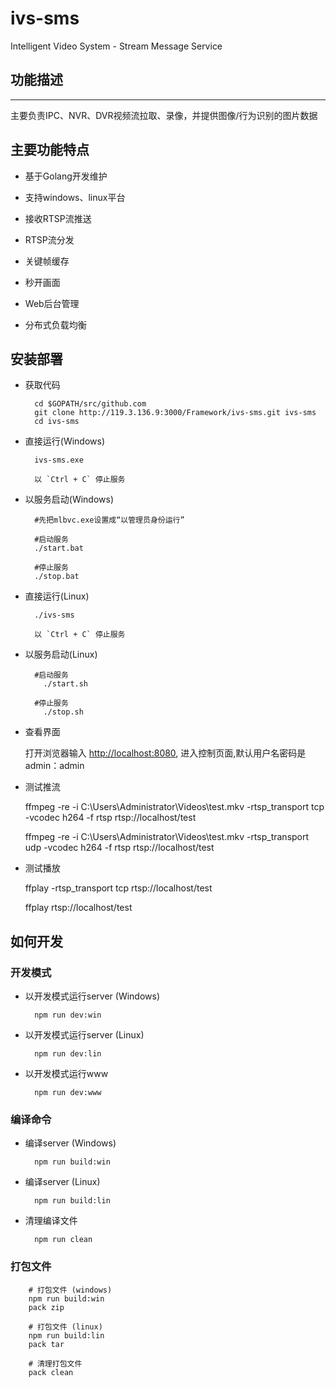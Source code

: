 ﻿# ivs-sms
Intelligent Video System - Stream Message Service

## 功能描述
-------------
主要负责IPC、NVR、DVR视频流拉取、录像，并提供图像/行为识别的图片数据

## 主要功能特点

- 基于Golang开发维护

- 支持windows、linux平台

- 接收RTSP流推送

- RTSP流分发

- 关键帧缓存

- 秒开画面

- Web后台管理

- 分布式负载均衡


## 安装部署

- 获取代码

        cd $GOPATH/src/github.com
        git clone http://119.3.136.9:3000/Framework/ivs-sms.git ivs-sms
        cd ivs-sms
        
- 直接运行(Windows)

        ivs-sms.exe
    
        以 `Ctrl + C` 停止服务
    
- 以服务启动(Windows)
      
        #先把mlbvc.exe设置成“以管理员身份运行”

        #启动服务
        ./start.bat

        #停止服务
        ./stop.bat


- 直接运行(Linux)

        ./ivs-sms
    
        以 `Ctrl + C` 停止服务

- 以服务启动(Linux)

        #启动服务
	      ./start.sh

        #停止服务
	      ./stop.sh

- 查看界面
	
	打开浏览器输入 [http://localhost:8080](http://localhost:8080), 进入控制页面,默认用户名密码是admin：admin

- 测试推流

	ffmpeg -re -i C:\Users\Administrator\Videos\test.mkv -rtsp_transport tcp -vcodec h264 -f rtsp rtsp://localhost/test

	ffmpeg -re -i C:\Users\Administrator\Videos\test.mkv -rtsp_transport udp -vcodec h264 -f rtsp rtsp://localhost/test
			

- 测试播放

	ffplay -rtsp_transport tcp rtsp://localhost/test

	ffplay rtsp://localhost/test 


## 如何开发

### 开发模式

- 以开发模式运行server (Windows)

        npm run dev:win
        
- 以开发模式运行server (Linux)

        npm run dev:lin

- 以开发模式运行www

        npm run dev:www   

### 编译命令

- 编译server (Windows) 

        npm run build:win

- 编译server (Linux) 

        npm run build:lin                 

- 清理编译文件

        npm run clean 

### 打包文件

        # 打包文件 (windows) 
        npm run build:win
        pack zip

        # 打包文件 (linux)
        npm run build:lin
        pack tar

        # 清理打包文件
        pack clean
